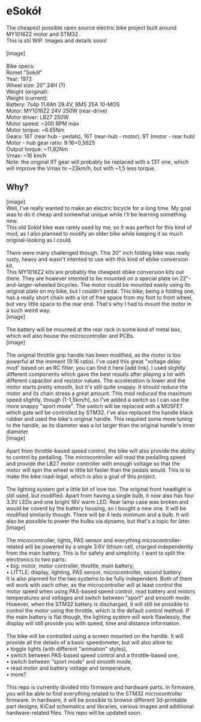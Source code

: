 # eSokół
The cheapest possible open source electric bike project built around MY1016Z2 motor and STM32.\
This is stil WIP. Images and details soon!\
\
[image]\
\
Bike specs:\
Romet "Sokół"\
Year: 1972\
Wheel size: 20" 24H (?)\
Weight (original):\
Weight (current):\
Battery: 7s4p 11.6Ah 29.4V, BMS 25A 10-MOS\
Motor: MY1016Z2 24V 250W (rear-drive)\
Motor driver: LB27 250W\
Motor speed: ~300 RPM max\
Motor torque: ~6.65Nm\
Gears: 16T (rear hub - pedals), 16T (rear-hub - motor), 9T (motor - rear hub)\
Motor - hub gear ratio:  9:16=0,5625\
Output torque: ~11,82Nm\
Vmax: ~16 km/h\
Note: the original 9T gear will probably be replaced with a 13T one, which will improve the Vmax to ~23km/h, but with ~1,5 less torque. 

## Why?
[image]\
Well, I've really wanted to make an electric bicycle for a long time. My goal was to do it cheap and somewhat unique while I'll be learning something new.\
This old Sokół bike was rarely used by me, so it was perfect for this kind of mod, as I also planned to modify an older bike while keeping it as much original-looking as I could.\
\
There were many challenged though. This 20" inch folding bike was really rusty, heavy and wasn't intented to use with this kind of ebike conversion kit. \
This MY1016Z2 kits are probably the cheapest ebike conversion kits out there. They are however intented to be mounted on a special plate on 22"-and-larger-wheeled bicycles. The motor could be mounted easily using its original plate on my bike, but I couldn't pedal. This bike, being a folding one, has a really short chain with a lot of free space from my foot to front wheel, but very little space to the rear end. That's why I had to mount the motor in a such weird way.\
[image]\
\
The battery will be mounted at the rear rack in some kind of metal box, which will also house the microcontroller and PCBs.\
[image]\
\
The original throttle grip handle has been modified, as the motor is too powerful at the moment (9:16 ratio). I've used this great "voltage delay mod" based on an RC filter, you can find it here [add link]. I used slightly different components which gave the best results after playing a lot with different capacitor and resistor values. The acceleration is lower and the motor starts pretty smooth, but it's still quite snappy. It should reduce the motor and its chain stress a great amount. This mod reduced the maximum speed slightly, though (1-1,5km/h), so I've added a switch so I can use the more snappy "sport mode". The switch will be replaced with a MOSFET which gate will be controlled by STM32. I've also replaced the handle black rubber and used the bike's original handle. This required some more tuning to the handle, as its diameter was a lot larger than the original handle's inner diameter.\
[image]\
\
Apart from throttle-based speed control, the bike will also provide the ability to control by pedalling. The microcontroller will read the pedalling speed and provide the LB27 motor controller with enough voltage so that the motor will spin the wheel w little bit faster than the pedals would. This is to make the bike road-legal, which is also a goal of this project.\
\
The lighting system got a little bit of love too. The original front headlight is still used, but modified. Apart from having a single bulb, it now also has four 3.3V LEDs and one bright 18V warm LED. Rear lamp case was broken and would be coverd by the battery housing, so I bought a new one. It will be modified similarily though. There will be 4 leds minimum and a bulb. It will also be possible to power the bulbs via dynamo, but that's a topic for later.\
[image]\
\
The microcontroller, lights, PAS sensor and everything microcontroller-related will be powered by a single 3.6V lithium cell, charged independently from the main battery. This is for safety and simplicity. I want to split the electronics to two parts:\
• big: motor, motor controller, throttle, main battery;\
• LITTLE: display, lighting, PAS sensor, microcontroller, second battery.\
It is also planned for the two systems to be fully independent. Both of them will work with each other, as the microcontroller will at least control the motor speed when using PAS-based speed control, read battery and motors temperatures and voltages and switch between "sport" and smooth mode. However, when the STM32 battery is discharged, it will still be possible to control the motor using the throttle, which is the default control method. If the main battery is flat though, the lighting system will work flawlessly, the display will still provide you with speed, time and distance information.\
\
The bike will be controlled using a screen mounted on the handle. It will provide all the details of a basic speedometer, but will also allow to:\
• toggle lights (with different "animation" styles),\
• switch between PAS-based speed control and a throttle-based one,\
• switch between "sport mode" and smooth mode,\
• read motor and battery voltage and temperature,\
• more?\
\
This repo is currently divided into firmware and hardware parts. In firmware, you will be able to find everything related to the STM32 microcontroller firmware. In hardware, it will be possible to browse different 3d-printable part designs, KiCad schematics and libraries, various images and additional hardware-related files. This repo will be updated soon.







